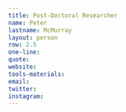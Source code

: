 ```yaml
---
title: Post-Doctoral Researcher
name: Peter
lastname: McMurray
layout: person
row: 2.5
one-line: 
quote: 
website: 
tools-materials: 
email: 
twitter: 
instagram: 
---
```


